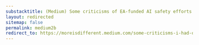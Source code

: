 ```yaml
---
substacktitle: (Medium) Some criticisms of EA-funded AI safety efforts
layout: redirected
sitemap: false
permalink: medium2b
redirect_to: https://moreisdifferent.medium.com/some-criticisms-i-had-of-ea-funded-ai-safety-efforts-mostly-written-in-early-2021-aa49c9b352e8
---
```

